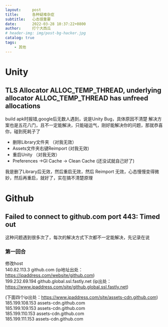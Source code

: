```yaml
---
layout:     post
title:      各种疑难杂症
subtitle:   心态很重要
date:       2022-03-28 10:37:22+0800
author:     打个大西瓜
# header-img: img/post-bg-hacker.jpg
catalog: true
tags:
    - 其他
---
```


# Unity
## TLS Allocator ALLOC_TEMP_THREAD, underlying allocator ALLOC_TEMP_THREAD has unfreed allocations

build apk时报错,google后无数人遇到，说是Unity Bug，具体原因不清楚
解决方案也是五花八门，且不一定能解决，只能碰运气，刚好能解决你的问题，那就恭喜你，碰到死耗子了

- 删除Library文件夹  （对我无效）
- Assets文件夹右键Reimport (对我无效)
- 重启Unity         （对我无效）
- Preferences ->Gl Cache -> Clean Cache     (还没试就自己好了)

我是删了Library后无效，然后重启无效，然后 Reimport 无效，心态慢慢变得微妙，然后再重启，就好了，实在搞不清楚原理

# Github
## Failed to connect to github.com port 443: Timed out
这种问题遇到很多次了，每次的解决方式下次都不一定能解决，先记录在说  

### 第一回合  
修改host   
140.82.113.3 github.com  (ip地址出处：https://ipaddress.com/website/github.com)  
199.232.69.194 github.global.ssl.fastly.net (ip出处：https://www.ipaddress.com/site/github.global.ssl.fastly.net)   

(下面四个ip出处：https://www.ipaddress.com/site/assets-cdn.github.com)   
185.199.108.153	assets-cdn.github.com  
185.199.109.153 assets-cdn.github.com  
185.199.110.153 assets-cdn.github.com  
185.199.111.153 assets-cdn.github.com  